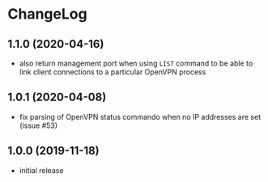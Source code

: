 # ChangeLog

## 1.1.0 (2020-04-16)
- also return management port when using `LIST` command to be able to link 
  client connections to a particular OpenVPN process

## 1.0.1 (2020-04-08)
- fix parsing of OpenVPN status commando when no IP addresses are set 
  (issue #53)

## 1.0.0 (2019-11-18)
- initial release
